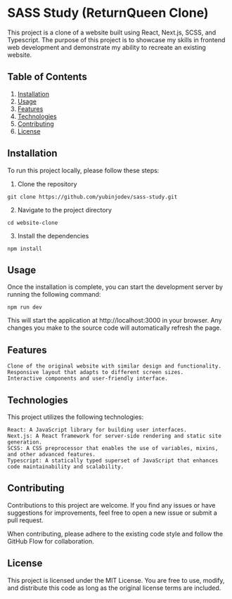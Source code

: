 # SASS Study (ReturnQueen Clone)

This project is a clone of a website built using React, Next.js, SCSS, and Typescript. The purpose of this project is to showcase my skills in frontend web development and demonstrate my ability to recreate an existing website.

## Table of Contents

1. [Installation](#installation)
2. [Usage](#usage)
3. [Features](#feature)
4. [Technologies](#technologies)
5. [Contributing](#contributing)
6. [License](#license)

## Installation

To run this project locally, please follow these steps:

1. Clone the repository

```
git clone https://github.com/yubinjodev/sass-study.git
```

2. Navigate to the project directory

```
cd website-clone
```

3. Install the dependencies

```
npm install
```

## Usage

Once the installation is complete, you can start the development server by running the following command:

```
npm run dev
```

This will start the application at http://localhost:3000 in your browser. Any changes you make to the source code will automatically refresh the page.

## Features

    Clone of the original website with similar design and functionality.
    Responsive layout that adapts to different screen sizes.
    Interactive components and user-friendly interface.

## Technologies

This project utilizes the following technologies:

    React: A JavaScript library for building user interfaces.
    Next.js: A React framework for server-side rendering and static site generation.
    SCSS: A CSS preprocessor that enables the use of variables, mixins, and other advanced features.
    Typescript: A statically typed superset of JavaScript that enhances code maintainability and scalability.

## Contributing

Contributions to this project are welcome. If you find any issues or have suggestions for improvements, feel free to open a new issue or submit a pull request.

When contributing, please adhere to the existing code style and follow the GitHub Flow for collaboration.

## License

This project is licensed under the MIT License. You are free to use, modify, and distribute this code as long as the original license terms are included.
